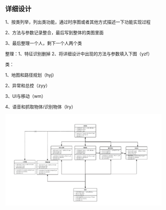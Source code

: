 ## 详细设计

1、按类列举，列出类功能，通过时序图或者其他方式描述一下功能实现过程

2、方法与参数记录整合，最后写到整体的类图里面

3、最后整理一个人，剩下一个人两个类

整理：1、特征识别删掉  2、将详细设计中出现的方法与参数填入下图（yzf）

类：

1、地图和路径规划（hyj）

2、异常和总控（zyy）

3、UI与移动（wm）

4、语音和抓取物体/识别物体（lry）

![类划分](.\图片\类划分.png)